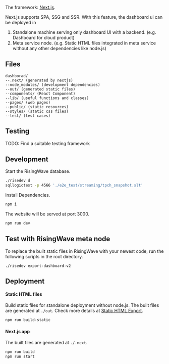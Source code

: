 The framework: [Next.js](https://nextjs.org).

Next.js supports SPA, SSG and SSR. With this feature, the dashboard ui can be deployed in
1. Standalone machine serving only dashboard UI with a backend. (e.g. Dashboard for cloud product)
2. Meta service node. (e.g. Static HTML files integrated in meta service without any other dependencies like node.js)

## Files
```
dashborad/
--.next/ (generated by nextjs)
--node_modules/ (development dependencies)
--out/ (generated static files)
--components/ (React Component)
--lib/ (useful functions and classes)
--pages/ (web pages)
--public/ (static resources)
--styles/ (static css files)
--test/ (test cases)
```

## Testing
TODO: Find a suitable testing framework

## Development
Start the RisingWave database.
```bash
./risedev d
sqllogictest -p 4566 './e2e_test/streaming/tpch_snapshot.slt'
```
Install Dependencies.
```bash
npm i
```
The website will be served at port 3000.
```bash
npm run dev
```

## Test with RisingWave meta node
To replace the built static files in RisingWave with your newest code, 
run the following scripts in the root directory.
```
./risedev export-dashboard-v2
```


## Deployment
#### Static HTML files
Build static files for standalone deployment without node.js. The built files are generated at `./out`.
Check more details at [Static HTML Export](https://nextjs.org/docs/advanced-features/static-html-export).
```bash
npm run build-static
```

#### Next.js app
The built files are generated at `./.next`.
```bash
npm run build
npm run start
```